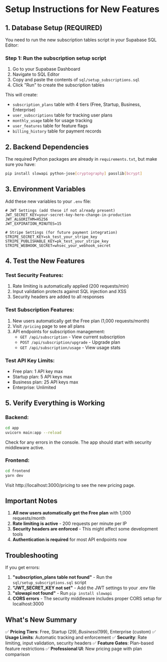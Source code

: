 # Setup Instructions for New Features

## 1. Database Setup (REQUIRED)

You need to run the new subscription tables script in your Supabase SQL Editor:

### Step 1: Run the subscription setup script
1. Go to your Supabase Dashboard
2. Navigate to SQL Editor
3. Copy and paste the contents of `sql/setup_subscriptions.sql`
4. Click "Run" to create the subscription tables

This will create:
- `subscription_plans` table with 4 tiers (Free, Startup, Business, Enterprise)
- `user_subscriptions` table for tracking user plans
- `monthly_usage` table for usage tracking
- `user_features` table for feature flags
- `billing_history` table for payment records

## 2. Backend Dependencies

The required Python packages are already in `requirements.txt`, but make sure you have:

```bash
pip install slowapi python-jose[cryptography] passlib[bcrypt]
```

## 3. Environment Variables

Add these new variables to your `.env` file:

```env
# JWT Settings (add these if not already present)
JWT_SECRET_KEY=your-secret-key-here-change-in-production
JWT_ALGORITHM=HS256
JWT_EXPIRATION_MINUTES=15

# Stripe Settings (for future payment integration)
STRIPE_SECRET_KEY=sk_test_your_stripe_key
STRIPE_PUBLISHABLE_KEY=pk_test_your_stripe_key
STRIPE_WEBHOOK_SECRET=whsec_your_webhook_secret
```

## 4. Test the New Features

### Test Security Features:
1. Rate limiting is automatically applied (200 requests/min)
2. Input validation protects against SQL injection and XSS
3. Security headers are added to all responses

### Test Subscription Features:
1. New users automatically get the Free plan (1,000 requests/month)
2. Visit `/pricing` page to see all plans
3. API endpoints for subscription management:
   - `GET /api/subscription` - View current subscription
   - `POST /api/subscription/upgrade` - Upgrade plan
   - `GET /api/subscription/usage` - View usage stats

### Test API Key Limits:
- Free plan: 1 API key max
- Startup plan: 5 API keys max
- Business plan: 25 API keys max
- Enterprise: Unlimited

## 5. Verify Everything is Working

### Backend:
```bash
cd app
uvicorn main:app --reload
```

Check for any errors in the console. The app should start with security middleware active.

### Frontend:
```bash
cd frontend
yarn dev
```

Visit http://localhost:3000/pricing to see the new pricing page.

## Important Notes

1. **All new users automatically get the Free plan** with 1,000 requests/month
2. **Rate limiting is active** - 200 requests per minute per IP
3. **Security headers are enforced** - This might affect some development tools
4. **Authentication is required** for most API endpoints now

## Troubleshooting

If you get errors:

1. **"subscription_plans table not found"** - Run the `sql/setup_subscriptions.sql` script
2. **"JWT_SECRET_KEY not set"** - Add the JWT settings to your .env file
3. **"slowapi not found"** - Run `pip install slowapi`
4. **CORS errors** - The security middleware includes proper CORS setup for localhost:3000

## What's New Summary

✅ **Pricing Tiers**: Free, Startup ($29), Business ($199), Enterprise (custom)
✅ **Usage Limits**: Automatic tracking and enforcement
✅ **Security**: Rate limiting, input validation, security headers
✅ **Feature Gates**: Plan-based feature restrictions
✅ **Professional UI**: New pricing page with plan comparison